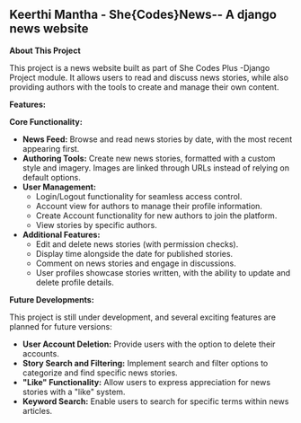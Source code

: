 ##  Keerthi Mantha   - She{Codes}News-- A django news website

**About This Project**

This project is a news website built as part of  She Codes Plus -Django Project module. It allows users to read and discuss news stories, while also providing authors with the tools to create and manage their own content.

**Features:**

**Core Functionality:**

* **News Feed:** Browse and read news stories by date, with the most recent appearing first.
* **Authoring Tools:** Create new news stories, formatted with a custom style and imagery. Images are linked through URLs instead of relying on default options.
* **User Management:**
    * Login/Logout functionality for seamless access control.
    * Account view for authors to manage their profile information.
    * Create Account functionality for new authors to join the platform.
    * View stories by specific authors.
* **Additional Features:**
    * Edit and delete news stories (with permission checks).
    * Display time alongside the date for published stories.
    * Comment on news stories and engage in discussions.
    * User profiles showcase stories written, with the ability to update and delete profile details.

**Future Developments:**

This project is still under development, and several exciting features are planned for future versions:

* **User Account Deletion:** Provide users with the option to delete their accounts.
* **Story Search and Filtering:** Implement search and filter options to categorize and find specific news stories.
* **"Like" Functionality:** Allow users to express appreciation for news stories with a "like" system.
* **Keyword Search:** Enable users to search for specific terms within news articles.

